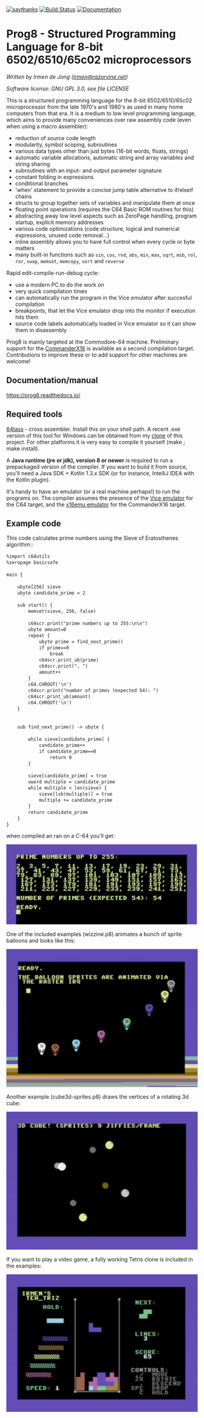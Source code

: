 [![saythanks](https://img.shields.io/badge/say-thanks-ff69b4.svg)](https://saythanks.io/to/irmen)
[![Build Status](https://travis-ci.org/irmen/prog8.svg?branch=master)](https://travis-ci.org/irmen/prog8)
[![Documentation](https://readthedocs.org/projects/prog8/badge/?version=latest)](https://prog8.readthedocs.io/)

Prog8 - Structured Programming Language for 8-bit 6502/6510/65c02 microprocessors
=================================================================================

*Written by Irmen de Jong (irmen@razorvine.net)*

*Software license: GNU GPL 3.0, see file LICENSE*


This is a structured programming language for the 8-bit 6502/6510/65c02 microprocessor from the late 1970's and 1980's
as used in many home computers from that era. It is a medium to low level programming language,
which aims to provide many conveniences over raw assembly code (even when using a macro assembler):

- reduction of source code length
- modularity, symbol scoping, subroutines
- various data types other than just bytes (16-bit words, floats, strings)
- automatic variable allocations, automatic string and array variables and string sharing
- subroutines with an input- and output parameter signature
- constant folding in expressions
- conditional branches
- 'when' statement to provide a concise jump table alternative to if/elseif chains
- structs to group together sets of variables and manipulate them at once
- floating point operations  (requires the C64 Basic ROM routines for this)
- abstracting away low level aspects such as ZeroPage handling, program startup, explicit memory addresses
- various code optimizations (code structure, logical and numerical expressions, unused code removal...)
- inline assembly allows you to have full control when every cycle or byte matters
- many built-in functions such as ``sin``, ``cos``, ``rnd``, ``abs``, ``min``, ``max``, ``sqrt``, ``msb``, ``rol``, ``ror``, ``swap``, ``memset``, ``memcopy``, ``sort`` and ``reverse``

Rapid edit-compile-run-debug cycle:

- use a modern PC to do the work on
- very quick compilation times
- can automatically run the program in the Vice emulator after succesful compilation
- breakpoints, that let the Vice emulator drop into the monitor if execution hits them
- source code labels automatically loaded in Vice emulator so it can show them in disassembly

Prog8 is mainly targeted at the Commodore-64 machine.
Preliminary support for the [CommanderX16](https://www.commanderx16.com) is available as a second compilation target.
Contributions to improve these or to add support for other machines are welcome!


Documentation/manual
--------------------
https://prog8.readthedocs.io/

Required tools
--------------

[64tass](https://sourceforge.net/projects/tass64/) - cross assembler. Install this on your shell path.
A recent .exe version of this tool for Windows can be obtained from my [clone](https://github.com/irmen/64tass/releases) of this project.
For other platforms it is very easy to compile it yourself (make ; make install).

A **Java runtime (jre or jdk), version 8 or newer**  is required to run a prepackaged version of the compiler.
If you want to build it from source, you'll need a Java SDK + Kotlin 1.3.x SDK (or for instance,
IntelliJ IDEA with the Kotlin plugin).

It's handy to have an emulator (or a real machine perhaps!) to run the programs on. The compiler assumes the presence
of the [Vice emulator](http://vice-emu.sourceforge.net/)  for the C64 target,
and the [x16emu emulator](https://github.com/commanderx16/x16-emulator) for the CommanderX16 target.


Example code
------------

This code calculates prime numbers using the Sieve of Eratosthenes algorithm::

    %import c64utils
    %zeropage basicsafe

    main {

        ubyte[256] sieve
        ubyte candidate_prime = 2

        sub start() {
            memset(sieve, 256, false)

            c64scr.print("prime numbers up to 255:\n\n")
            ubyte amount=0
            repeat {
                ubyte prime = find_next_prime()
                if prime==0
                    break
                c64scr.print_ub(prime)
                c64scr.print(", ")
                amount++
            }
            c64.CHROUT('\n')
            c64scr.print("number of primes (expected 54): ")
            c64scr.print_ub(amount)
            c64.CHROUT('\n')
        }


        sub find_next_prime() -> ubyte {

            while sieve[candidate_prime] {
                candidate_prime++
                if candidate_prime==0
                    return 0
            }

            sieve[candidate_prime] = true
            uword multiple = candidate_prime
            while multiple < len(sieve) {
                sieve[lsb(multiple)] = true
                multiple += candidate_prime
            }
            return candidate_prime
        }
    }


when compiled an ran on a C-64 you'll get:

![c64 screen](docs/source/_static/primes_example.png)


One of the included examples (wizzine.p8) animates a bunch of sprite balloons and looks like this:

![wizzine screen](docs/source/_static/wizzine.png)

Another example (cube3d-sprites.p8) draws the vertices of a rotating 3d cube:

![cube3d screen](docs/source/_static/cube3d.png)

If you want to play a video game, a fully working Tetris clone is included in the examples:

![tehtriz_screen](docs/source/_static/tehtriz.png)
